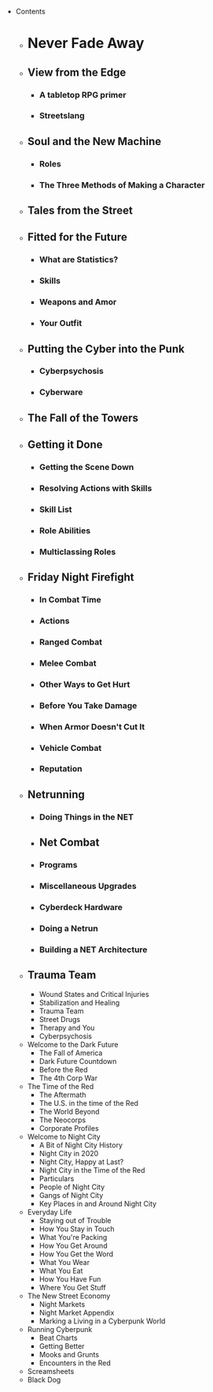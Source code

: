 - Contents
	- # Never Fade Away
	- ## View from the Edge
		- ### A tabletop RPG primer
		- ### Streetslang
	- ## Soul and the New Machine
		- ### Roles
		- ### The Three Methods of Making a Character
	- ## Tales from the Street
	- ## Fitted for the Future
		- ### What are Statistics?
		- ### Skills
		- ### Weapons and Amor
		- ### Your Outfit
	- ## Putting the Cyber into the Punk
		- ### Cyberpsychosis
		- ### Cyberware
	- ## The Fall of the Towers
	- ## Getting it Done
		- ### Getting the Scene Down
		- ### Resolving Actions with Skills
		- ### Skill List
		- ### Role Abilities
		- ### Multiclassing Roles
	- ## Friday Night Firefight
		- ### In Combat Time
		- ### Actions
		- ### Ranged Combat
		- ### Melee Combat
		- ### Other Ways to Get Hurt
		- ### Before You Take Damage
		- ### When Armor Doesn't Cut It
		- ### Vehicle Combat
		- ### Reputation
	- ## Netrunning
		- ### Doing Things in the NET
		- ## Net Combat
		- ### Programs
		- ### Miscellaneous Upgrades
		- ### Cyberdeck Hardware
		- ### Doing a Netrun
		- ### Building a NET Architecture
	- ## Trauma Team
		- Wound States and Critical Injuries
		- Stabilization and Healing
		- Trauma Team
		- Street Drugs
		- Therapy and You
		- Cyberpsychosis
	- Welcome to the Dark Future
		- The Fall of America
		- Dark Future Countdown
		- Before the Red
		- The 4th Corp War
	- The Time of the Red
		- The Aftermath
		- The U.S. in the time of the Red
		- The World Beyond
		- The Neocorps
		- Corporate Profiles
	- Welcome to Night City
		- A Bit of Night City History
		- Night City in 2020
		- Night City, Happy at Last?
		- Night City in the Time of the Red
		- Particulars
		- People of Night City
		- Gangs of Night City
		- Key Places in and Around Night City
	- Everyday Life
		- Staying out of Trouble
		- How You Stay in Touch
		- What You're Packing
		- How You Get Around
		- How You Get the Word
		- What You Wear
		- What You Eat
		- How You Have Fun
		- Where You Get Stuff
	- The New Street Economy
		- Night Markets
		- Night Market Appendix
		- Marking a Living in a Cyberpunk World
	- Running Cyberpunk
		- Beat Charts
		- Getting Better
		- Mooks and Grunts
		- Encounters in the Red
	- Screamsheets
	- Black Dog